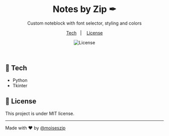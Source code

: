 <h1 align="center"> Notes by Zip ✒ </h1>

<p align="center">
Custom noteblock with font selector, styling and colors <br/>
</p>

<p align="center">
  <a href="#-tecnologias">Tech</a>&nbsp;&nbsp;&nbsp;|&nbsp;&nbsp;&nbsp;
  <a href="#memo-licença">License</a>
</p>

<p align="center">
  <img alt="License" src="https://img.shields.io/static/v1?label=license&message=MIT&color=49AA26&labelColor=000000">
</p>

<br>


## 🚀 Tech

- Python
- Tkinter

## 📃 License

This project is under MIT license.

---

Made with ♥ by [@moiseszip](https://www.instagram.com/moiseszip/)
